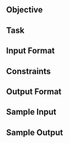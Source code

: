 ## Objective

## Task

## Input Format

## Constraints

## Output Format

## Sample Input

## Sample Output
